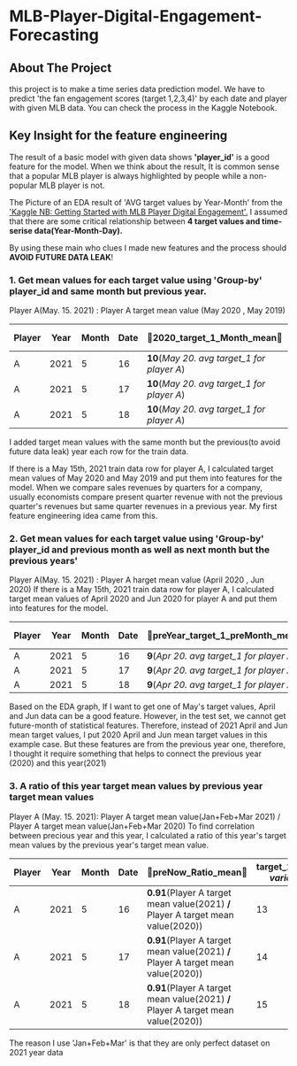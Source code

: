 # MLB-Player-Digital-Engagement-Forecasting

## About The Project

this project is to make a time series data prediction model.
We have to predict 'the fan engagement scores (target 1,2,3,4)' by each date and player with given MLB data.
You can check the process in the Kaggle Notebook.

## Key Insight for the feature engineering ##

 The result of a basic model with given data shows **'player_id'**  is a good feature for the model. When we think about the result, It is common sense that a popular MLB player is always highlighted by people while a non-popular MLB player is not. 

The Picture of an EDA result of 'AVG target values by Year-Month' from the ['Kaggle NB: Getting Started with MLB Player Digital Engagement'.](https://www.kaggle.com/ryanholbrook/getting-started-with-mlb-player-digital-engagement)
I assumed that there are some critical relationship between **4 target values and time-serise data(Year-Month-Day).**

By using these main who clues I made new features and the process should **AVOID FUTURE DATA LEAK**!


### 1. Get mean values for each target value using 'Group-by' player_id and same month but previous year.
Player A(May. 15. 2021) : Player A target mean value (May 2020 , May 2019)


|Player|Year|Month|Date|&#x1F537;2020_target_1_Month_mean&#x1F537;|&#x1F537;2019_target_1_Month_mean&#x1F537;|target_1(*target variable*)|
|---|---|---|---|---|---|---|
|A|2021|5|16|**10**(*May 20. avg target_1 for player A*)|**12**(*May 19. avg target_1 for player A*)|13|
|A|2021|5|17|**10**(*May 20. avg target_1 for player A*)|**12**(*May 19. avg target_1 for player A*)|14|
|A|2021|5|18|**10**(*May 20. avg target_1 for player A*)|**12**(*May 19. avg target_1 for player A*)|15|


I added target mean values with the same month but the previous(to avoid future data leak) year each row for the train data.

If there is a May 15th, 2021 train data row for player A, I calculated target mean values of May 2020 and May 2019 and put them into features for the model.
When we compare sales revenues by quarters for a company, usually economists compare present quarter revenue with not the previous quarter's revenues but same quarter revenues in a previous year. My first feature engineering idea came from this.

### 2. Get mean values for each target value using 'Group-by' player_id and previous month as well as next month but the previous years'
Player A(May. 15. 2021) : Player A harget mean value (April 2020 , Jun 2020)
If there is a May 15th, 2021 train data row for player A, I calculated target mean values of April 2020 and Jun 2020 for player A and put them into features for the model.

|Player|Year|Month|Date|&#x1F537;preYear_target_1_preMonth_mean&#x1F537;|&#x1F537;preYear_target_1_nextMonth_mean&#x1F537;|target_1(*target variable*)|
|---|---|---|---|---|---|---|
|A|2021|5|16|**9**(*Apr 20. avg target_1 for player A*)|**16**(*Jun 20. avg target_1 for player A*)|13|
|A|2021|5|17|**9**(*Apr 20. avg target_1 for player A*)|**16**(*Jun 20. avg target_1 for player A*)|14|
|A|2021|5|18|**9**(*Apr 20. avg target_1 for player A*)|**16**(*Jun 20. avg target_1 for player A*)|15|

Based on the EDA graph, If I want to get one of May's target values, April and Jun data can be a good feature. However, in the test set, we cannot get future-month of statistical features. Therefore, instead of 2021 April and Jun mean target values, I put 2020 April and Jun mean target values in this example case. But these features are from the previous year one, therefore, I thought it require something that helps to connect the previous year (2020) and this year(2021)

### 3. A ratio of this year target mean values by previous year target mean values
Player A (May. 15. 2021): Player A target mean value(Jan+Feb+Mar 2021) / Player A target mean value(Jan+Feb+Mar 2020)
To find correlation between precious year and this year, I calculated a ratio of this year's target mean values by the previous year's target mean value.

|Player|Year|Month|Date|&#x1F537;preNow_Ratio_mean&#x1F537;|target_1(*target variable*)|
|---|---|---|---|---|---|
|A|2021|5|16|**0.91**(Player A target mean value(2021) **/** Player A target mean value(2020))|13|
|A|2021|5|17|**0.91**(Player A target mean value(2021) **/** Player A target mean value(2020))|14|
|A|2021|5|18|**0.91**(Player A target mean value(2021) **/** Player A target mean value(2020))|15|

The reason I use 'Jan+Feb+Mar' is that they are only perfect dataset on 2021 year data



